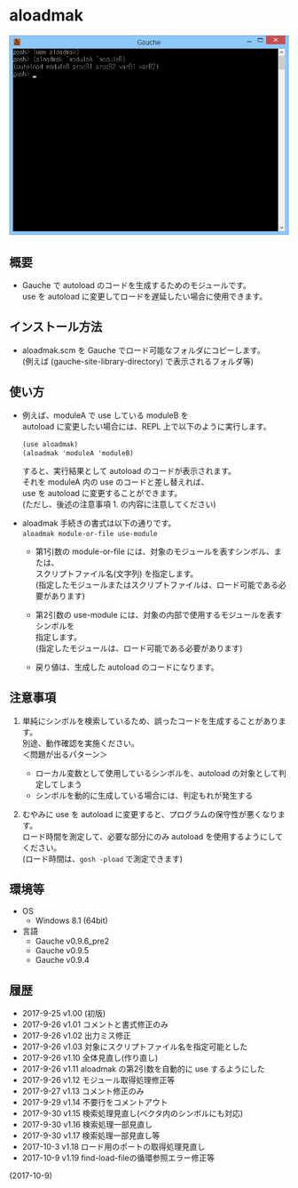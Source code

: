 # aloadmak

![image](image.png)

## 概要
- Gauche で autoload のコードを生成するためのモジュールです。  
  use を autoload に変更してロードを遅延したい場合に使用できます。


## インストール方法
- aloadmak.scm を Gauche でロード可能なフォルダにコピーします。  
  (例えば (gauche-site-library-directory) で表示されるフォルダ等)


## 使い方
- 例えば、moduleA で use している moduleB を  
  autoload に変更したい場合には、REPL 上で以下のように実行します。  
  ```
  (use aloadmak)
  (aloadmak 'moduleA 'moduleB)
  ```
  すると、実行結果として autoload のコードが表示されます。  
  それを moduleA 内の use のコードと差し替えれば、  
  use を autoload に変更することができます。  
  (ただし、後述の注意事項 1. の内容に注意してください)

- aloadmak 手続きの書式は以下の通りです。  
  `aloadmak module-or-file use-module`
  - 第1引数の module-or-file には、対象のモジュールを表すシンボル、または、  
    スクリプトファイル名(文字列) を指定します。  
    (指定したモジュールまたはスクリプトファイルは、ロード可能である必要があります)

  - 第2引数の use-module には、対象の内部で使用するモジュールを表すシンボルを  
    指定します。  
    (指定したモジュールは、ロード可能である必要があります)

  - 戻り値は、生成した autoload のコードになります。


## 注意事項
1. 単純にシンボルを検索しているため、誤ったコードを生成することがあります。  
   別途、動作確認を実施ください。  
   ＜問題が出るパターン＞
   - ローカル変数として使用しているシンボルを、autoload の対象として判定してしまう
   - シンボルを動的に生成している場合には、判定もれが発生する

2. むやみに use を autoload に変更すると、プログラムの保守性が悪くなります。  
   ロード時間を測定して、必要な部分にのみ autoload を使用するようにしてください。  
   (ロード時間は、`gosh -pload` で測定できます)


## 環境等
- OS
  - Windows 8.1 (64bit)
- 言語
  - Gauche v0.9.6_pre2
  - Gauche v0.9.5
  - Gauche v0.9.4

## 履歴
- 2017-9-25  v1.00 (初版)
- 2017-9-26  v1.01 コメントと書式修正のみ
- 2017-9-26  v1.02 出力ミス修正
- 2017-9-26  v1.03 対象にスクリプトファイル名を指定可能とした
- 2017-9-26  v1.10 全体見直し(作り直し)
- 2017-9-26  v1.11 aloadmak の第2引数を自動的に use するようにした
- 2017-9-26  v1.12 モジュール取得処理修正等
- 2017-9-27  v1.13 コメント修正のみ
- 2017-9-29  v1.14 不要行をコメントアウト
- 2017-9-30  v1.15 検索処理見直し(ベクタ内のシンボルにも対応)
- 2017-9-30  v1.16 検索処理一部見直し
- 2017-9-30  v1.17 検索処理一部見直し等
- 2017-10-3  v1.18 ロード用のポートの取得処理見直し
- 2017-10-9  v1.19 find-load-fileの循環参照エラー修正等


(2017-10-9)
